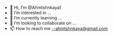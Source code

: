 - 👋 Hi, I’m @Ahmtshnkaya1
- 👀 I’m interested in ...
- 🌱 I’m currently learning ...
- 💞️ I’m looking to collaborate on ...
- 📫 How to reach me 
--ahmtshnkaya@gmail.com

<!---
Ahmtshnkaya1/Ahmtshnkaya1 is a ✨ special ✨ repository because its `README.md` (this file) appears on your GitHub profile.
You can click the Preview link to take a look at your changes 
--->
